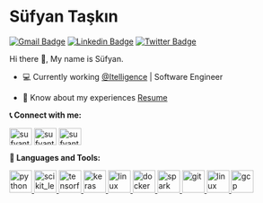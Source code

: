 # Süfyan Taşkın

[![Gmail Badge](https://img.shields.io/badge/-sufyantaskin@gmail.com-c14438?style=flat&logo=Gmail&logoColor=white)](mailto:sufyantaskin@gmail.com "Connect via Email")
[![Linkedin Badge](https://img.shields.io/badge/-Süfyan%20Taşkın-0072b1?style=flat&logo=Linkedin&logoColor=white)](https://www.linkedin.com/in/onur-sahil-cerit "Connect on LinkedIn")
[![Twitter Badge](https://img.shields.io/badge/-@sufyantaskin-00acee?style=flat&logo=Twitter&logoColor=white)](https://twitter.com/sufyantaskin "Follow on Twitter")

Hi there 👋, My name is Süfyan. 

* :computer: Currently working [@Itelligence](https://itelligencegroup.com/tr/) | Software Engineer

* 📄 Know about my experiences [Resume](https://github.com/sufyant/sufyant/blob/main/Sufyan%20Taskin%20CV.pdf)

**📞 Connect with me:**
<p align="left">
<a href="https://twitter.com/sufyantaskin" target="blank"><img align="center" src="https://cdn.jsdelivr.net/npm/simple-icons@3.0.1/icons/twitter.svg" alt="sufyantaskin" height="30" width="40" /></a>
<a href="https://linkedin.com/in/sufyant" target="blank"><img align="center" src="https://cdn.jsdelivr.net/npm/simple-icons@3.0.1/icons/linkedin.svg" alt="sufyant" height="30" width="40" /></a>
<a href="https://kaggle.com/sufyant" target="blank"><img align="center" src="https://cdn.jsdelivr.net/npm/simple-icons@3.0.1/icons/kaggle.svg" alt="sufyant" height="30" width="40" /></a>
</p>


**🌈 Languages and Tools:**


<p align="left"> 
    
<a href="https://www.python.org" target="_blank"> <img src="https://devicons.github.io/devicon/devicon.git/icons/python/python-original.svg" alt="python" width="40" height="40"/> </a> 
<a href="https://scikit-learn.org/" target="_blank"> <img src="https://upload.wikimedia.org/wikipedia/commons/0/05/Scikit_learn_logo_small.svg" alt="scikit_learn" width="40" height="40"/> </a> 
<a href="https://www.tensorflow.org" target="_blank"> <img src="https://www.vectorlogo.zone/logos/tensorflow/tensorflow-icon.svg" alt="tensorflow" width="40" height="40"/> </a>
<a href="https://keras.io" target="_blank"> <img src="https://upload.wikimedia.org/wikipedia/commons/a/ae/Keras_logo.svg" alt="keras" width="40" height="40"/> </a>
<a href="https://www.microsoft.com" target="_blank"> <img src="https://cdn.worldvectorlogo.com/logos/microsoft-sql-server.svg" alt="linux" width="40" height="40"/> </a> 
<a href="https://www.docker.com/" target="_blank"> <img src="https://devicons.github.io/devicon/devicon.git/icons/docker/docker-original-wordmark.svg" alt="docker" width="40" height="40"/> </a> 
<a href="https://spark.apache.org" target="_blank"> <img src="https://upload.wikimedia.org/wikipedia/commons/f/f3/Apache_Spark_logo.svg" alt="spark" width="40" height="40"/> </a> 
<a href="https://git-scm.com/" target="_blank"> <img src="https://www.vectorlogo.zone/logos/git-scm/git-scm-icon.svg" alt="git" width="40" height="40"/> </a> 
<a href="https://www.linux.org/" target="_blank"> <img src="https://devicons.github.io/devicon/devicon.git/icons/linux/linux-original.svg" alt="linux" width="40" height="40"/> </a> 
<a href="https://cloud.google.com" target="_blank"> <img src="https://www.vectorlogo.zone/logos/google_cloud/google_cloud-icon.svg" alt="gcp" width="40" height="40"/> </a> 


